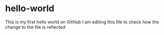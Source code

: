 # hello-world
This is my first hello world on GitHub
I am editing this file to check how the change to the file is reflected
